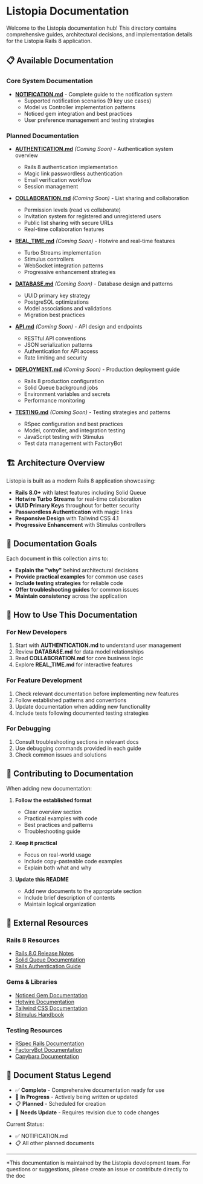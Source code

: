 # Listopia Documentation

Welcome to the Listopia documentation hub! This directory contains comprehensive guides, architectural decisions, and implementation details for the Listopia Rails 8 application.

## 📋 Available Documentation

### Core System Documentation

- **[NOTIFICATION.md](NOTIFICATION.md)** - Complete guide to the notification system
  - Supported notification scenarios (9 key use cases)
  - Model vs Controller implementation patterns
  - Noticed gem integration and best practices
  - User preference management and testing strategies

### Planned Documentation

- **[AUTHENTICATION.md](AUTHENTICATION.md)** *(Coming Soon)* - Authentication system overview
  - Rails 8 authentication implementation
  - Magic link passwordless authentication
  - Email verification workflow
  - Session management

- **[COLLABORATION.md](COLLABORATION.md)** *(Coming Soon)* - List sharing and collaboration
  - Permission levels (read vs collaborate)
  - Invitation system for registered and unregistered users
  - Public list sharing with secure URLs
  - Real-time collaboration features

- **[REAL_TIME.md](REAL_TIME.md)** *(Coming Soon)* - Hotwire and real-time features
  - Turbo Streams implementation
  - Stimulus controllers
  - WebSocket integration patterns
  - Progressive enhancement strategies

- **[DATABASE.md](DATABASE.md)** *(Coming Soon)* - Database design and patterns
  - UUID primary key strategy
  - PostgreSQL optimizations
  - Model associations and validations
  - Migration best practices

- **[API.md](API.md)** *(Coming Soon)* - API design and endpoints
  - RESTful API conventions
  - JSON serialization patterns
  - Authentication for API access
  - Rate limiting and security

- **[DEPLOYMENT.md](DEPLOYMENT.md)** *(Coming Soon)* - Production deployment guide
  - Rails 8 production configuration
  - Solid Queue background jobs
  - Environment variables and secrets
  - Performance monitoring

- **[TESTING.md](TESTING.md)** *(Coming Soon)* - Testing strategies and patterns
  - RSpec configuration and best practices
  - Model, controller, and integration testing
  - JavaScript testing with Stimulus
  - Test data management with FactoryBot

## 🏗️ Architecture Overview

Listopia is built as a modern Rails 8 application showcasing:

- **Rails 8.0+** with latest features including Solid Queue
- **Hotwire Turbo Streams** for real-time collaboration
- **UUID Primary Keys** throughout for better security
- **Passwordless Authentication** with magic links
- **Responsive Design** with Tailwind CSS 4.1
- **Progressive Enhancement** with Stimulus controllers

## 🎯 Documentation Goals

Each document in this collection aims to:

- **Explain the "why"** behind architectural decisions
- **Provide practical examples** for common use cases
- **Include testing strategies** for reliable code
- **Offer troubleshooting guides** for common issues
- **Maintain consistency** across the application

## 📖 How to Use This Documentation

### For New Developers
1. Start with **AUTHENTICATION.md** to understand user management
2. Review **DATABASE.md** for data model relationships
3. Read **COLLABORATION.md** for core business logic
4. Explore **REAL_TIME.md** for interactive features

### For Feature Development
1. Check relevant documentation before implementing new features
2. Follow established patterns and conventions
3. Update documentation when adding new functionality
4. Include tests following documented testing strategies

### For Debugging
1. Consult troubleshooting sections in relevant docs
2. Use debugging commands provided in each guide
3. Check common issues and solutions

## 🤝 Contributing to Documentation

When adding new documentation:

1. **Follow the established format**
   - Clear overview section
   - Practical examples with code
   - Best practices and patterns
   - Troubleshooting guide

2. **Keep it practical**
   - Focus on real-world usage
   - Include copy-pasteable code examples
   - Explain both what and why

3. **Update this README**
   - Add new documents to the appropriate section
   - Include brief description of contents
   - Maintain logical organization

## 🔗 External Resources

### Rails 8 Resources
- [Rails 8.0 Release Notes](https://edgeguides.rubyonrails.org/8_0_release_notes.html)
- [Solid Queue Documentation](https://github.com/rails/solid_queue)
- [Rails Authentication Guide](https://guides.rubyonrails.org/security.html)

### Gems & Libraries
- [Noticed Gem Documentation](https://github.com/excid3/noticed)
- [Hotwire Documentation](https://hotwired.dev/)
- [Tailwind CSS Documentation](https://tailwindcss.com/)
- [Stimulus Handbook](https://stimulus.hotwired.dev/handbook/introduction)

### Testing Resources
- [RSpec Rails Documentation](https://github.com/rspec/rspec-rails)
- [FactoryBot Documentation](https://github.com/thoughtbot/factory_bot)
- [Capybara Documentation](https://github.com/teamcapybara/capybara)

## 📝 Document Status Legend

- ✅ **Complete** - Comprehensive documentation ready for use
- 🚧 **In Progress** - Actively being written or updated  
- 📋 **Planned** - Scheduled for creation
- 🔄 **Needs Update** - Requires revision due to code changes

Current Status:
- ✅ NOTIFICATION.md
- 📋 All other planned documents

---

*This documentation is maintained by the Listopia development team. For questions or suggestions, please create an issue or contribute directly to the doc
